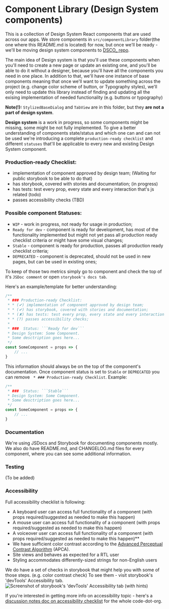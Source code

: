 Component Library (Design System components)
=============================================
This is a collection of Design System React components that are used across our apps.
We store components in `src/componentLibrary` folder(the one where this README.md is located) for now,
but once we'll be ready - we'll be moving design system components to
[DSCO_ repo](https://github.com/code-dot-org/dsco_).

The main idea of Design system is that you'll use these components when you'll need to create a new page or update
an existing one, and you'll be able to do it without a designer, because you'll have all the components you need
in one place. In addition to that, we'll have one instance of base components meaning that once we'll want to update
something across the project (e.g. change color scheme of button, or Typography styles), we'll only need to update this
library instead of finding and updating all the exising implementation of needed functionality
(e.g. buttons or typography)


**Note(!):** ``StylizedBaseDialog`` and ``TabView`` are in this folder, but they **are not a part of design system**.


**Design system** is a work in progress, so some components might be missing, some might be not fully implemented. 
To give a better understanding of components state/status and which one can and can not be used we're introducing
a complete ``production-ready checklist`` and different ``statuses`` that'll be applicable to every new and
existing Design System component.


### Production-ready Checklist:
* implementation of component approved by design team; (Waiting for public storybook to be able to do that)
* has storybook, covered with stories and documentation; (in progress)
* has tests: test every prop, every state and every interaction that's js related (todo)
* passes accessibility checks (TBD)

### Possible component Statuses: 
* ```WIP``` - work in progress, not ready for usage in production;
* ```Ready for dev``` - component is ready for development, has most of the functionality implemented but might not yet 
pass all production ready checklist criteria or might have some visual changes;
* ```Stable``` - component is ready for production, passes all production ready checklist criteria;
* ```DEPRECATED``` - component is deprecated, should not be used in new pages, but can be used in existing ones;

To keep of those two metrics simply go to component and check the top of it's ```JSDoc comment```
or open ```storybook's docs tab```.

Here's an example/template for better understanding:
```jsx
/**
 * ### Production-ready Checklist:
 * * (✔) implementation of component approved by design team;
 * * (✔) has storybook, covered with stories and documentation;
 * * (✘) has tests: test every prop, every state and every interaction that's js related;
 * * (?) passes accessibility checks;
 *
 * ###  Status: ```Ready for dev```
 * Design System: Some Component.
 * Some desctription goes here...
 */
const SomeComponent = props => {
    // ...
}
```


This information should always be on the top of the component's documentation. Once component status is set
to ```Stable``` or ```DEPRECATED``` you can remove ``` * ### Production-ready Checklist```. Example:

```jsx
/**
 * ###  Status: ```Stable```
 * Design System: Some Component.
 * Some desctription goes here...
 */
const SomeComponent = props => {
    // ...
}
```


### Documentation
 We're using JSDocs and Storybook for documenting components mostly. We also do have README.md, and CHANGELOG.md
 files for every component, where you can see some additional information.

### Testing
(To be added)

### Accessibility
Full accessibility checklist is following:
 * A keyboard user can access full functionality of a component (with props required/suggested as needed to make this happen)
 * A mouse user can access full functionality of a component (with props required/suggested as needed to make this happen)
 * A voiceover user can access full functionality of a component (with props required/suggested as needed to make this happen)**
 * We have sufficient color contrast according to the [Advanced Perceptual Contrast Algorithm](http://www.myndex.com/APCA) (APCA).
 * Site views and behaves as expected for a RTL user
 * Styling accommodates differently-sized strings for non-English users

We do have a set of checks in storybook that might help you with some of those steps. (e.g. color contrast check)
To see them - visit storybook's 'devTools' Accessibility tab.
![Screenshot of storybook's 'devTools' Accessibility tab (with hints)](https://user-images.githubusercontent.com/22244040/264050042-dae78e34-5b7c-49ef-b53f-4b5dd5986845.png)


If you're interested in getting more info on accessibility topic - here's a
[discussion notes doc on accessibility checklist](https://docs.google.com/document/d/1Tdx33n5T-cm86jcj2osN_6enCvQ6DS0plVtk2901Si4/edit)
for the whole code-dot-org.
